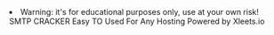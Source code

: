 <li>Warning: it's for educational purposes only, use at your own risk!</li>
SMTP CRACKER 
Easy TO Used For Any Hosting
Powered by Xleets.io
